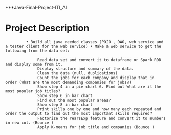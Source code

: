    ***Java-Final-Project-ITI_AI
# Project Description 
             • Build all java needed classes (POJO , DAO, web service and a tester client for the web service) • Make a web service to get the following from the data set:

                  Read data set and convert it to dataframe or Spark RDD and display some from it.
                  Display structure and summary of the data.
                  Clean the data (null, duplications)
                  Count the jobs for each company and display that in order (What are the most demanding companies for jobs?)
                  Show step 4 in a pie chart 6. Find out What are it the most popular job titles?
                  Show step 6 in bar chart
                  Find out the most popular areas?
                  Show step 8 in bar chart
                  Print skills one by one and how many each repeated and order the output to find out the most important skills required?
                  Factorize the YearsExp feature and convert it to numbers in new col. (Bounce )
                  Apply K-means for job title and companies (Bounce )

